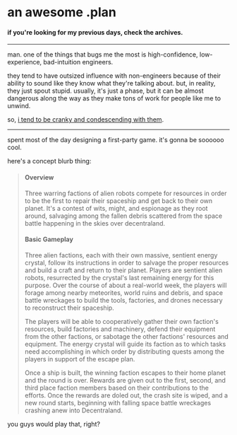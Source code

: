 # an awesome .plan

#### if you're looking for my previous days, check the archives.

---

man.  one of the things that bugs me the most is high-confidence, low-experience, bad-intuition engineers.  

they tend to have outsized influence with non-engineers because of their ability to sound like they know what they're talking about.  but, in reality, they just spout stupid.  usually, it's just a phase, but it can be almost dangerous along the way as they make tons of work for people like me to unwind.

so, [i tend to be cranky and condescending with them](https://www.reddit.com/r/decentraland/comments/8gum3o/i_am_esteban_founder_and_tech_lead_at/dyhbewv/?st=jh276ynw&sh=fce835e9).

---

spent most of the day designing a first-party game.  it's gonna be soooooo cool.

here's a concept blurb thing:

> #### Overview
> 
> Three warring factions of alien robots compete for resources in order to be the first to repair their spaceship and get back to their own planet. It's a contest of wits, might, and espionage as they root around, salvaging among the fallen debris scattered from the space battle happening in the skies over decentraland.
> 
> #### Basic Gameplay
> 
> Three alien factions, each with their own massive, sentient energy crystal, follow its instructions in order to salvage the proper resources and build a craft and return to their planet. Players are sentient alien robots, resurrected by the crystal's last remaining energy for this purpose. Over the course of about a real-world week, the players will forage among nearby meteorites, world ruins and debris, and space battle wreckages to build the tools, factories, and drones necessary to reconstruct their spaceship.
> 
> The players will be able to cooperatively gather their own faction's resources, build factories and machinery, defend their equipment from the other factions, or sabotage the other factions' resources and equipment. The energy crystal will guide its faction as to which tasks need accomplishing in which order by distributing quests among the players in support of the escape plan.
> 
> Once a ship is built, the winning faction escapes to their home planet and the round is over. Rewards are given out to the first, second, and third place faction members based on their contributions to the efforts. Once the rewards are doled out, the crash site is wiped, and a new round starts, beginning with falling space battle wreckages crashing anew into Decentraland.

you guys would play that, right?
